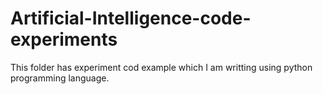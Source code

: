 # Artificial-Intelligence-code-experiments
 This folder has experiment cod  example which I am writting using python programming language.
